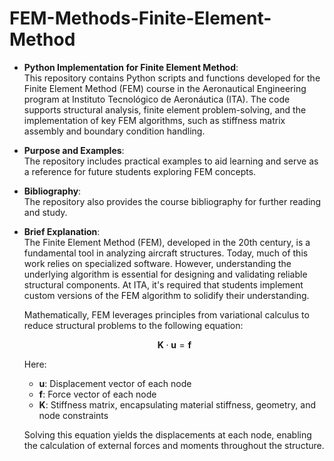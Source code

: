 # FEM-Methods-Finite-Element-Method

- **Python Implementation for Finite Element Method**:  
  This repository contains Python scripts and functions developed for the Finite Element Method (FEM) course in the Aeronautical Engineering program at Instituto Tecnológico de Aeronáutica (ITA). The code supports structural analysis, finite element problem-solving, and the implementation of key FEM algorithms, such as stiffness matrix assembly and boundary condition handling.

- **Purpose and Examples**:  
  The repository includes practical examples to aid learning and serve as a reference for future students exploring FEM concepts.

- **Bibliography**:  
  The repository also provides the course bibliography for further reading and study.

- **Brief Explanation**:  
  The Finite Element Method (FEM), developed in the 20th century, is a fundamental tool in analyzing aircraft structures. Today, much of this work relies on specialized software. However, understanding the underlying algorithm is essential for designing and validating reliable structural components. At ITA, it's required that students implement custom versions of the FEM algorithm to solidify their understanding.

  Mathematically, FEM leverages principles from variational calculus to reduce structural problems to the following equation:
  
  $$
  \textbf{K} \cdot \textbf{u} = \textbf{f}
  $$
  
  Here:  
  - **u**: Displacement vector of each node  
  - **f**: Force vector of each node  
  - **K**: Stiffness matrix, encapsulating material stiffness, geometry, and node constraints  

  Solving this equation yields the displacements at each node, enabling the calculation of external forces and moments throughout the structure.
